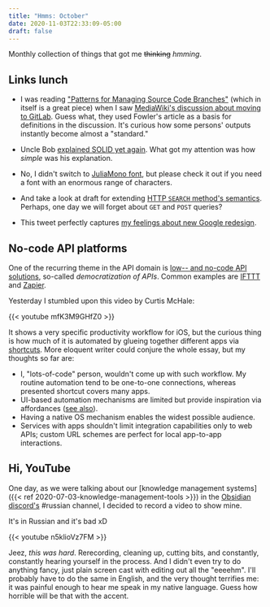 ```yaml
---
title: "Hmms: October"
date: 2020-11-03T22:33:09-05:00
draft: false
---
```


Monthly collection of things that got me ~~thinking~~ _hmming_.

## Links lunch

- I was reading ["Patterns for Managing Source Code Branches"](https://martinfowler.com/articles/branching-patterns.html) (which in itself is a great piece) when I saw 
[MediaWiki's discussion about moving to GitLab](https://www.mediawiki.org/wiki/GitLab_consultation#Outcome). Guess what, they used Fowler's article as a basis for definitions in the discussion. It's curious how some persons' outputs instantly become almost a "standard."

- Uncle Bob [explained SOLID yet again](http://blog.cleancoder.com/uncle-bob/2020/10/18/Solid-Relevance.html). What got my attention was how _simple_ was his explanation.

- No, I didn't switch to [JuliaMono font](https://cormullion.github.io/pages/2020-07-26-JuliaMono/), but please check it out if you need a font with an enormous range of characters.

- And take a look at draft for extending [HTTP `SEARCH` method's semantics](https://tools.ietf.org/html/draft-snell-search-method-02). Perhaps, one day we will forget about `GET` and `POST` queries?

- This tweet perfectly captures [my feelings about new Google redesign](https://twitter.com/fredericl/status/1320764737576030215).

## No-code API platforms
One of the recurring theme in the API domain is [low-- and no-code API solutions](https://increment.com/apis/how-low-code-api-integrations/), so-called *democratization of APIs*. Common examples are [IFTTT](https://ifttt.com/) and [Zapier](https://zapier.com/). 

Yesterday I stumbled upon this video by Curtis McHale:

{{< youtube mfK3M9GHfZ0 >}}


It shows a very specific productivity workflow for iOS, but the curious thing is how much of it is automated by glueing together different apps via [shortcuts](https://support.apple.com/en-ca/guide/shortcuts/welcome/ios). More eloquent writer could conjure the whole essay, but my thoughts so far are:

- I, "lots-of-code" person, wouldn't come up with such workflow. My routine automation tend to be one-to-one connections, whereas presented shortcut covers many apps.
- UI-based automation mechanisms are limited but provide inspiration via affordances ([see also](https://medium.com/swlh/for-a-more-creative-brain-embrace-constraints-5a588c8a8619)).
- Having a native OS mechanism enables the widest possible audience. 
- Services with apps shouldn't limit integration capabilities only to web APIs; custom URL schemes are perfect for local app-to-app interactions.



## Hi, YouTube 

One day, as we were talking about our [knowledge management systems]({{< ref 2020-07-03-knowledge-management-tools >}}) in the [Obsidian discord's](https://obsidian.md/community) #russian channel, I decided to record a video to show mine.

It's in Russian and it's bad xD

{{< youtube n5klioVz7FM >}}

Jeez, _this was hard_. Rerecording, cleaning up, cutting bits, and constantly, constantly hearing yourself in the process. And I didn't even try to do anything fancy, just plain screen cast with editing out all the "eeeehm". I'll probably have to do the same in English, and the very thought terrifies me: it was painful enough to hear me speak in my native language. Guess how horrible will be that with the accent.


